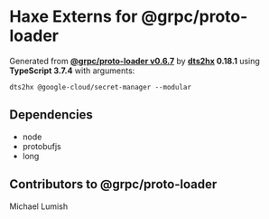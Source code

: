 # Haxe Externs for @grpc/proto-loader

Generated from **[@grpc/proto-loader v0.6.7](https://grpc.io/)** by **[dts2hx](https://github.com/haxiomic/dts2hx) 0.18.1** using **TypeScript 3.7.4** with arguments:

	dts2hx @google-cloud/secret-manager --modular

## Dependencies
- node
- protobufjs
- long

## Contributors to @grpc/proto-loader
Michael Lumish